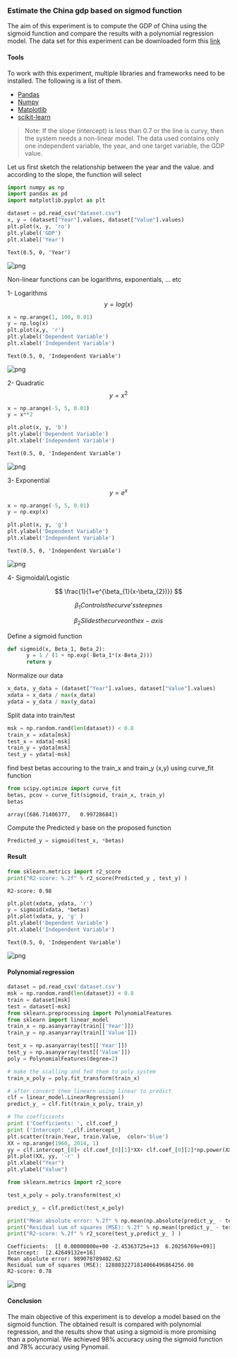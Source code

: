 ### Estimate the China gdp based on sigmod function

The aim of this experiment is to compute the GDP of China using the sigmoid function and compare the results with a polynomial regression model. The data set for this experiment can be downloaded form this [link](https://www.geekering.com/wp-content/uploads/2021/04/china_gdp_1960.csv)

#### Tools

To work with this experiment, multiple libraries and frameworks need to be installed. The following is a list of them.

- [Pandas](https://pandas.pydata.org/)
- [Numpy](https://numpy.org/)
- [Matplotlib](https://matplotlib.org/)
- [scikit-learn](https://scikit-learn.org/stable/)

> Note: If the slope (intercept) is less than 0.7 or the line is curvy, then the system needs a non-linear model. 
The data used contains only one independent variable, the year, and one target variable, the GDP value. 

Let us first sketch the relationship between the year and the value. and according to the slope, the function will select


```python
import numpy as np
import pandas as pd
import matplotlib.pyplot as plt

dataset = pd.read_csv("dataset.csv")
x, y = (dataset["Year"].values, dataset["Value"].values)
plt.plot(x, y, 'ro')
plt.ylabel('GDP')
plt.xlabel('Year')
```




    Text(0.5, 0, 'Year')




    
![png](output_6_1.png)
    


Non-linear functions can be logarithms, exponentials, ... etc

1- Logarithms $$y = log(x)$$


```python
x = np.arange(1, 100, 0.01)
y = np.log(x)
plt.plot(x,y, 'r') 
plt.ylabel('Dependent Variable')
plt.xlabel('Independent Variable')
```




    Text(0.5, 0, 'Independent Variable')




    
![png](output_8_1.png)
    


2- Quadratic
$$y = x^2 $$


```python
x = np.arange(-5, 5, 0.01)
y = x**2

plt.plot(x, y, 'b')
plt.ylabel('Dependent Variable')
plt.xlabel('Independent Variable')
```




    Text(0.5, 0, 'Independent Variable')




    
![png](output_10_1.png)
    


3- Exponential
$$ y = e^{x} $$


```python
x = np.arange(-5, 5, 0.01)
y = np.exp(x)

plt.plot(x, y, 'g')
plt.ylabel('Dependent Variable')
plt.xlabel('Independent Variable')
```




    Text(0.5, 0, 'Independent Variable')




    
![png](output_12_1.png)
    


4- Sigmoidal/Logistic 

$$ \frac{1}{1+e^{\beta_{1}(x-\beta_{2})}} $$

$$\beta_{1}  Controls the curve’s steepnes $$


$$\beta_{2}  Slides the curve on the x-axis $$

Define a sigmoid function


```python
def sigmoid(x, Beta_1, Beta_2):
      y = 1 / (1 + np.exp(-Beta_1*(x-Beta_2)))
      return y
```

Normalize our data


```python
x_data, y_data = (dataset["Year"].values, dataset["Value"].values)
xdata = x_data / max(x_data)
ydata = y_data / max(y_data)
```

Split data into train/test


```python
msk = np.random.rand(len(dataset)) < 0.8
train_x = xdata[msk]
test_x = xdata[~msk]
train_y = ydata[msk]
test_y = ydata[~msk]
```

find best betas accouring to the train_x and train_y (x,y) using curve_fit function


```python
from scipy.optimize import curve_fit
betas, pcov = curve_fit(sigmoid, train_x, train_y)
betas
```




    array([686.71406377,   0.99728684])



Compute the Predicted y base on the proposed function


```python
Predicted_y = sigmoid(test_x, *betas)
```

#### Result


```python
from sklearn.metrics import r2_score
print("R2-score: %.2f" % r2_score(Predicted_y , test_y) )
```

    R2-score: 0.98
    


```python
plt.plot(xdata, ydata, 'r')
y = sigmoid(xdata, *betas)
plt.plot(xdata, y, 'g' )
plt.ylabel('Dependent Variable')
plt.xlabel('Independent Variable')
```




    Text(0.5, 0, 'Independent Variable')




    
![png](output_27_1.png)
    


#### Polynomial regression


```python
dataset = pd.read_csv('dataset.csv')
msk = np.random.rand(len(dataset)) < 0.8
train = dataset[msk]
test = dataset[~msk]
from sklearn.preprocessing import PolynomialFeatures
from sklearn import linear_model
train_x = np.asanyarray(train[['Year']])
train_y = np.asanyarray(train[['Value']])

test_x = np.asanyarray(test[['Year']])
test_y = np.asanyarray(test[['Value']])
poly = PolynomialFeatures(degree=2)

# make the scalling and fed them to poly system
train_x_poly = poly.fit_transform(train_x)

# after convert them linearn using linear to predict 
clf = linear_model.LinearRegression()
predict_y_ = clf.fit(train_x_poly, train_y)

# The coefficients
print ('Coefficients: ', clf.coef_)
print ('Intercept: ',clf.intercept_)
plt.scatter(train.Year, train.Value,  color='blue')
XX = np.arange(1960, 2014, 1)
yy = clf.intercept_[0]+ clf.coef_[0][1]*XX+ clf.coef_[0][2]*np.power(XX, 2)
plt.plot(XX, yy, '-r' )
plt.xlabel("Year")
plt.ylabel("Value")

from sklearn.metrics import r2_score

test_x_poly = poly.transform(test_x)

predict_y_ = clf.predict(test_x_poly)

print("Mean absolute error: %.2f" % np.mean(np.absolute(predict_y_ - test_y)))
print("Residual sum of squares (MSE): %.2f" % np.mean((predict_y_ - test_y) ** 2))
print("R2-score: %.2f" % r2_score(test_y,predict_y_ ) )
```

    Coefficients:  [[ 0.00000000e+00 -2.45363725e+13  6.20256769e+09]]
    Intercept:  [2.42649132e+16]
    Mean absolute error: 989078789402.62
    Residual sum of squares (MSE): 1288032271814066496864256.00
    R2-score: 0.78
    


    
![png](output_29_1.png)
    


#### Conclusion

The main objective of this experiment is to develop a model based on the sigmoid function. The obtained result is compared with polynomial regression, and the results show that using a sigmoid is more promising than a polynomial. We achieved 98% accuracy using the sigmoid function and 78% accuracy using Pynomail.


```python

```
